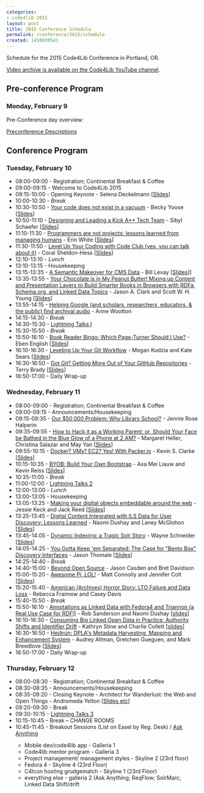 ```yaml
---
categories:
- code4lib 2015
layout: post
title: 2015 Conference Schedule
permalink: /conference/2015/schedule
created: 1410030541
---
```

<div itemscope itemtype="http://schema.org/BusinessEvent">
<p>Schedule for the <span itemprop="name"><span itemprop="startDate" content="2015-02-09T08:00:00-08:00">2015</span> Code4Lib Conference</span> in <span itemprop="location">Portland, OR.</span></p>
<p><a href="https://www.youtube.com/user/code4lib/videos">Video archive is available on the Code4Lib YouTube channel</a>.</p>

<!--break-->
<h2 id="conf"><strong>Pre-conference Program</strong></h2>
<h3><span class="date">Monday, February 9</span></h3>
<dl class="day">
<p><span class="date">Pre-Conference day overview:</span></p>

<dt class="vevent"><a href="http://wiki.code4lib.org/2015_Preconference_Proposals">Preconference Descriptions</a></dt>

</dl>

<h2 id="conf"><strong>Conference Program</strong></h2>
<h3><span class="date">Tuesday, February 10</span></h3>
<ul>
<li>08:00-09:00 - Registration; Continental Breakfast & Coffee</li>
<li>09:00-09:15 - Welcome to Code4Lib 2015</li>
<li>09:15-10:00 - Opening Keynote - Selena Deckelmann [<a href="https://speakerdeck.com/selenamarie/code4lib-what-beginners-teach-us">Slides</a>]</li>
<li>10:00-10:30 - <em>Break</em></li>
<li>10:30-10:50 - <a href='/conference/2015/yoose'>Your code does not exist in a vacuum</a> - Becky Yoose [<a href="http://code4lib.org/files/c4l15yoose.pdf">Slides</a>]</li>
<li>10:50-11:10 - <a href='/conference/2015/schaefer'>Designing and Leading a Kick A** Tech Team</a> - Sibyl Schaefer [<a href="http://sibylschaefer.com/presentations/c4l2015">Slides</a>]</li>
<li>11:10-11:30 - <a href='/conference/2015/white'>Programmers are not projects: lessons learned from managing humans</a> - Erin White [<a href="https://github.com/erinrwhite/managing-humans">Slides</a>]</li>
<li>11:30-11:50 - <a href='/conference/2015/sheldon-hess'>Level Up Your Coding with Code Club (yes, you can talk about it)</a> - Coral Sheldon-Hess [<a href="http://bit.ly/coral-c4l">Slides</a>]</li>
<li>12:10-13:10 - <em>Lunch</em></li>
<li>13:10-13:15 - Housekeeping</li>
<li>13:15-13:35 - <a href='/conference/2015/levay'>A Semantic Makeover for CMS Data</a> - Bill Levay [<a href="https://dl.dropboxusercontent.com/u/42852848/levay-code4lib-slides.pdf">Slides</a>]]</li>
<li>13:35-13:55 - <a href='/conference/2015/clark'>Your Chocolate is in My Peanut Butter! Mixing up Content and Presentation Layers to Build Smarter Books in Browsers with RDFa, Schema.org, and Linked Data Topics</a> - Jason A. Clark and Scott W. H. Young [<a href="http://t.co/WHUnFKjmwH">Slides</a>]</li>
<li>13:55-14:15 - <a href='/conference/2015/wootton'>Helping Google (and scholars, researchers, educators, & the public) find archival audio</a> - Anne Wootton</li>
<li>14:15-14:30 - <em>Break</em></li>
<li>14:30-15:30 - <a href="http://wiki.code4lib.org/2015_Lightning_Talks">Lightning Talks I</a></li>
<li>15:30-15:50 - <em>Break</em></li>
<li>15:50-16:10 - <a href='/conference/2015/english'>Book Reader Bingo: Which Page-Turner Should I Use?</a> - Eben English [<a href="http://slidesha.re/1DiNNuc">Slides</a>]</li>
<li>16:10-16:30 - <a href='/conference/2015/kudzia'>Leveling Up Your Git Workflow</a> - Megan Kudzia and Kate Sears [<a href="http://slides.com/mkudzia/levelup#/">Slides</a>]</li>
<li>16:30-16:50 - <a href='/conference/2015/brady'>Got Git? Getting More Out of Your GitHub Repositories</a> - Terry Brady [<a href="http://code4lib.org/files/Got%20Git-%20Getting%20More%20Out%20of%20Your%20GitHub%20Repositories%20%281%29.pdf">Slides</a>]</li>
<li>16:50-17:00 - Daily Wrap-up</li>
</ul>

<h3><span class="date">Wednesday, February 11</span></h3>
<ul>
<li>08:00-09:00 - Registration; Continental Breakfast & Coffee</li>
<li>09:00-09:15 - Announcements/Housekeeping</li>
<li>09:15-09:35 - <a href='/conference/2015/halperin'>Our $50,000 Problem: Why Library School?</a> - Jennie Rose Halperin</li>
<li>09:35-09:55 - <a href='/conference/2015/heller'>How to Hack it as a Working Parent: or, Should Your Face be Bathed in the Blue Glow of a Phone at 2 AM?</a> - Margaret Heller, Christina Salazar and May Yan [<a href="https://docs.google.com/presentation/d/1pQjyvrEVYBhfN354WGbE7CHinT2wbFCD-gcLdOAxRNw/edit?pli=1#slide=id.p">Slides</a>]</li>
<li>09:55-10:15 - <a href='/conference/2015/clarke'>Docker? VMs? EC2? Yes! With Packer.io</a> - Kevin S. Clarke [<a href="http://www.kevinclarke.info/slides/c4l15/index.html">Slides</a>]</li>
<li>10:15-10:35 - <a href='/conference/2015/liauw'>BYOB: Build Your Own Bootstrap</a> - Axa Mei Liauw and Kevin Reiss [<a href="http://axapu.github.io/byob4lib/slides/">Slides</a>]</li>
<li>10:35-11:00 - <em>Break</em></li>
<li>11:00-12:00 - <a href="http://wiki.code4lib.org/2015_Lightning_Talks">Lightning Talks 2</a></li>
<li>12:00-13:00 - <em>Lunch</em></li>
<li>13:00-13:05 - Housekeeping</li>
<li>13:05-13:25 - <a href='/conference/2015/keck'>Making your digital objects embeddable around the web</a> - Jessie Keck and Jack Reed [<a href="http://goo.gl/CoIIzZ">Slides</a>]</li>
<li>13:25-13:45 - <a href='/conference/2015/dushay'>Digital Content Integrated with ILS Data for User Discovery: Lessons Learned</a> - Naomi Dushay and Laney McGlohon [<a href="http://www.slideshare.net/laneydixon/code4lib-digital-content">Slides</a>]</li>
<li>13:45-14:05 - <a href='/conference/2015/schneider'>Dynamic Indexing: a Tragic Solr Story</a> - Wayne Schneider [<a href='https://github.com/wafschneider/dynamic-indexing-code4lib2015/blob/master/Dynamic%20indexing%20code4lib%202015.pdf?raw=true'>Slides</a>]</li>
<li>14:05-14:25 - <a href='/conference/2015/thomale'>You Gotta Keep 'em Separated: The Case for "Bento Box" Discovery Interfaces</a> - Jason Thomale [<a href="https://github.com/jthomale/c4l2015-presentation">Slides</a>]</li>
<li>14:25-14:40 - <em>Break</em></li>
<li>14:40-15:00 - <a href='/conference/2015/casden'>Beyond Open Source</a> - Jason Casden and Bret Davidson</li>
<li>15:00-15:20 - <a href='/conference/2015/connolly'>Awesome Pi, LOL!</a> - Matt Connolly and Jennifer Colt [<a href="https://docs.google.com/presentation/d/1yMZZBCysWSznFPF6ylWMEaWauJn5adwYA4XCUFUK5-o">Slides</a>]</li>
<li>15:20-15:40 - <a href='/conference/2015/fraimow'>American (Archives) Horror Story: LTO Failure and Data Loss</a> - Rebecca Fraimow and Casey Davis</li>
<li>15:40-15:50 - <em>Break</em></li>
<li>15:50-16:10 - <a href='/conference/2015/sanderson'>Annotations as Linked Data with Fedora4 and Triannon (a Real Use Case for RDF!)</a> - Rob Sanderson and Naomi Dushay [<a href="http://www.slideshare.net/azaroth42/annotations-as-linked-data-with-fedora4-and-triannon">slides</a>]</li>
<li>16:10-16:30 - <a href='/conference/2015/stine'>Consuming Big Linked Open Data in Practice: Authority Shifts and Identifier Drift</a> - Kathryn Stine and Charlie Collett [<a href="">slides</a>]</li>
<li>16:30-16:50 - <a href='/conference/2015/altman'>Heiðrún: DPLA's Metadata Harvesting, Mapping and Enhancement System</a> - Audrey Altman, Gretchen Gueguen, and Mark Breedlove [<a href="https://docs.google.com/a/dp.la/presentation/d/1nsyuaKsyv8AQ6xrrQ2MSXfPJhExY3caIyJrALneoMEY/edit">Slides</a>]</li>
<li>16:50-17:00 - Daily Wrap-up</li>
</ul>

<h3><span class="date">Thursday, February 12</span></h3>
<ul>
<li>08:00-08:30 - Registration; Continental Breakfast & Coffee</li>
<li>08:30-08:35 - Announcements/Housekeeping</li>
<li>08:35-09:20 - Closing Keynote - Architect for Wanderlust: the Web and Open Things - Andromeda Yelton [<a href="http://andromedayelton.com/blog/2015/02/12/c4l15-talk-extras/">Slides etc</a>]</li>
<li>09:20-09:30 - Break</li>
<li>09:30-10:15 - <a href="http://wiki.code4lib.org/2015_Lightning_Talks">Lightning Talks 3</a></li>
<li>10:15-10:45 – Break – CHANGE ROOMS</li>
<li>10:45-11:45 - Breakout Sessions (List on Easel by Reg. Desk) / <a href='/conference/2015/askanything'>Ask Anything</a></li>
<ul>
<li>Mobile dev/code4lib app - Galleria 1</li>
<li>Code4lib mentor program - Galleria 3</li>
<li>Project management/ management styles - Skyline 2 (23rd floor)</li>
<li>Fedora 4 - Skyline 4 (23rd Floor)</li>
<li>C4lcon hosting grudgematch - Skyline 1 (23rd Floor)</li>
<li>everything else - galleria 2 (Ask Anything; ReqFlow; SolrMarc; Linked Data Shift/drift</li></ul>
</ul>
</div>
